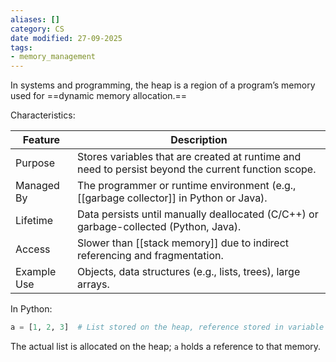 ```yaml
---
aliases: []
category: CS
date modified: 27-09-2025
tags:
- memory_management
---
```

In systems and programming, the heap is a region of a program’s memory used for ==dynamic memory allocation.==

Characteristics:

| Feature     | Description                                                                                         |
| ----------- | --------------------------------------------------------------------------------------------------- |
| Purpose     | Stores variables that are created at runtime and need to persist beyond the current function scope. |
| Managed By  | The programmer or runtime environment (e.g., [[garbage collector]] in Python or Java).              |
| Lifetime    | Data persists until manually deallocated (C/C++) or garbage-collected (Python, Java).               |
| Access      | Slower than [[stack memory]] due to indirect referencing and fragmentation.                         |
| Example Use | Objects, data structures (e.g., lists, trees), large arrays.                                        |

In Python:

```python
a = [1, 2, 3]  # List stored on the heap, reference stored in variable `a`
```

The actual list is allocated on the heap; `a` holds a reference to that memory.